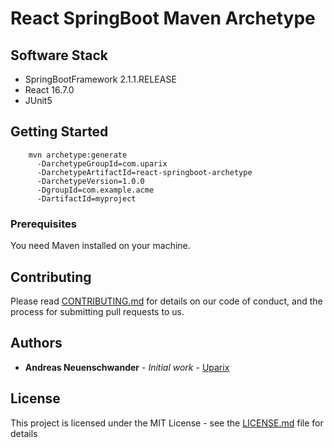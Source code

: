# React SpringBoot Maven Archetype

## Software Stack

- SpringBootFramework 2.1.1.RELEASE
- React 16.7.0
- JUnit5 

## Getting Started
```
    mvn archetype:generate                                  
      -DarchetypeGroupId=com.uparix                
      -DarchetypeArtifactId=react-springboot-archetype       
      -DarchetypeVersion=1.0.0              
      -DgroupId=com.example.acme                               
      -DartifactId=myproject
```
### Prerequisites

You need Maven installed on your machine.

## Contributing

Please read [CONTRIBUTING.md](https://gist.github.com/PurpleBooth/b24679402957c63ec426) for details on our code of conduct, and the process for submitting pull requests to us.


## Authors

* **Andreas Neuenschwander** - *Initial work* - [Uparix](https://github.com/uparix)

## License

This project is licensed under the MIT License - see the [LICENSE.md](LICENSE.md) file for details